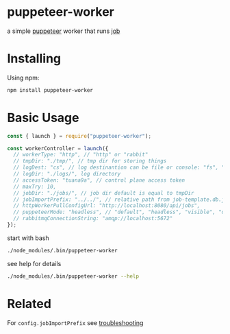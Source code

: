 # puppeteer-worker

a simple [puppeteer](https://github.com/puppeteer/puppeteer) worker that runs [job](https://github.com/tuana9a/puppeteer-worker-job-builder)

# Installing

Using npm:

```bash
npm install puppeteer-worker
```

# Basic Usage

```js
const { launch } = require("puppeteer-worker");

const workerController = launch({
  // workerType: "http", // "http" or "rabbit"
  // tmpDir: "./tmp/", // tmp dir for storing things
  // logDest: "cs", // log destinantion can be file or console: "fs", "cs"
  // logDir: "./logs/", log directory
  // accessToken: "tuana9a", // control plane access token
  // maxTry: 10,
  // jobDir: "./jobs/", // job dir default is equal to tmpDir
  // jobImportPrefix: "../../", // relative path from job-template.db.js
  // httpWorkerPullConfigUrl: "http://localhost:8080/api/jobs",
  // puppeteerMode: "headless", // "default", "headless", "visible", "docker"
  // rabbitmqConnectionString: "amqp://localhost:5672"
});
```

start with bash

```bash
./node_modules/.bin/puppeteer-worker
```

see help for details

```bash
./node_modules/.bin/puppeteer-worker --help
```

# **Related**

For `config.jobImportPrefix` see [troubleshooting](./troubleshooting.md#configjobimportprefix-explaination)
